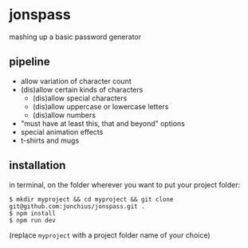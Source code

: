 # jonspass

mashing up a basic password generator

## pipeline 

- allow variation of character count
- (dis)allow certain kinds of characters
  - (dis)allow special characters
  - (dis)allow uppercase or lowercase letters
  - (dis)allow numbers
- "must have at least this, that and beyond" options
- special animation effects
- t-shirts and mugs

## installation

in terminal, on the folder wherever you want to put your project folder: 

```
$ mkdir myproject && cd myproject && git clone git@github.com:jonchius/jonspass.git .
$ npm install
$ npm run dev
```

(replace `myproject` with a project folder name of your choice)